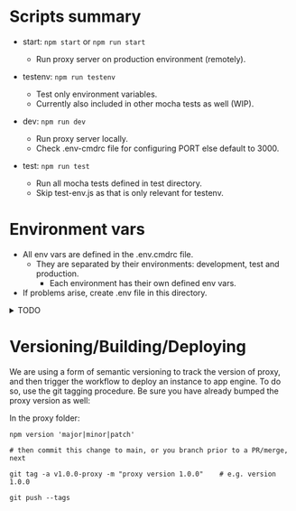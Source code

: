 # Scripts summary

- start: `npm start` or `npm run start`
    - Run proxy server on production environment (remotely).

- testenv: `npm run testenv`
    - Test only environment variables.
    - Currently also included in other mocha tests as well (WIP).

- dev: `npm run dev`
    - Run proxy server locally.
    - Check .env-cmdrc file for configuring PORT else default to 3000.

- test: `npm run test`
    - Run all mocha tests defined in test directory.
    - Skip test-env.js as that is only relevant for testenv.

# Environment vars
- All env vars are defined in the .env.cmdrc file.
    - They are separated by their environments: development, test and production.
        - Each environment has their own defined env vars.
- If problems arise, create .env file in this directory.

<details><summary>TODO</summary>
<p>
Something something better way of securing env vars....
</p>
</details>

# Versioning/Building/Deploying

We are using a form of semantic versioning to track the version of proxy, and then trigger the workflow to deploy an instance to app engine. To do so, use the git tagging procedure. Be sure you have already bumped the proxy version as well:

In the proxy folder:
```
npm version 'major|minor|patch'

# then commit this change to main, or you branch prior to a PR/merge, next

git tag -a v1.0.0-proxy -m "proxy version 1.0.0"    # e.g. version 1.0.0

git push --tags
```

